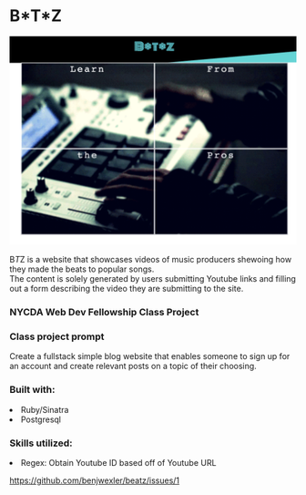 <h1> B*T*Z </h1> 

<img src="B*T*Z Screenshot.png">

B*T*Z is a website that showcases videos of music producers shewoing how they made the beats to popular songs.  
The content is solely generated by users submitting Youtube links and filling out a form describing the video they are submitting to the site.

<h3> NYCDA Web Dev Fellowship Class Project </h3>

<h3> Class project prompt </h3>

Create a fullstack simple blog website that enables someone to sign up for an account and create relevant posts on a topic of their choosing.

<h3> Built with: </h3>

<li> Ruby/Sinatra </li>
<li> Postgresql </li>

<h3> Skills utilized: </h3>
<li> Regex: Obtain Youtube ID based off of Youtube URL </li>

https://github.com/benjwexler/beatz/issues/1
